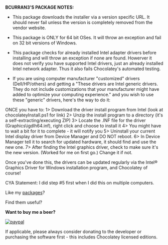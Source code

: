 **BCURRAN3'S PACKAGE NOTES:**

* This package downloads the installer via a version specific URL. It should never fail unless the version is completely removed from the vendor website.
* This package is ONLY for 64 bit OSes. It will throw an exception and fail on 32 bit versions of Windows.
* This package checks for already installed Intel adapter drivers before installing and will throw an exception if none are found. Howerver it does not verify you have supported Intel drivers, just an already installed Intel network adapter. Thus it also fails Chocolatey's automated testing.


* If you are using computer manufacturer "customized" drivers (Dell/HP/others) and getting a "These drivers are Intel generic drivers. They do not include customizations that your manufacturer might have added to optimize your computing experience." and you wish to use these "generic" drivers, here's the way to do it:

ONCE you have to:
1> Download the driver install program from Intel (look at chocolateyInstall.ps1 for link)
2> Unzip the install program to a directory (it's a self-extracting/executing ZIP)
3> Locate the .INF file for the driver (Graphics\igdlh64.inf), right click and choose to install it
4> You might have to wait a bit for it to complete - it will notify you
5> Uninstall your current Intel display driver from Device Manager and DO NOT reboot.
6> In Device Manager tell it to search for updated hardware, it should find and use the new one.
7> After finding the Intel graphics driver, check to make sure it's the new version. (Worked for me on first go.) Change it if not.

Once you've done this, the drivers can be updated regularly via the Intel® Graphics Driver for Windows installation program, and Chocolatey of course!

CYA Statement: I did step #5 first when I did this on multiple computers.

Like my [packages](https://chocolatey.org/profiles/bcurran3)? 

Find them useful?

**Want to buy me a beer?**

[![paypal](https://www.paypalobjects.com/en_US/i/btn/btn_donateCC_LG.gif)](https://www.paypal.com/cgi-bin/webscr?cmd=_s-xclick&hosted_button_id=4ECL3UCG5CGB6)

If applicable, please always consider donating to the developer or purchasing the software first - this includes Chocolatey licensed editions. 
